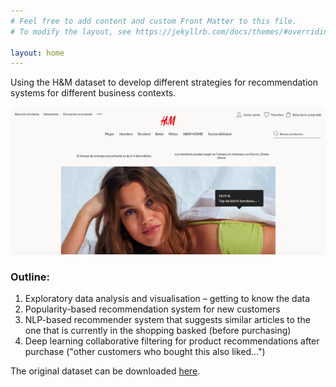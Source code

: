 ```yaml
---
# Feel free to add content and custom Front Matter to this file.
# To modify the layout, see https://jekyllrb.com/docs/themes/#overriding-theme-defaults

layout: home
---
```


Using the H&M dataset to develop different strategies for recommendation systems for different business contexts. 

![image tooltip here](/images/title_image.png)

### Outline: 
1. Exploratory data analysis and visualisation – getting to know the data
2. Popularity-based recommendation system for new customers 
3. NLP-based recommender system that suggests similar articles to the one that is currently in the shopping basked (before purchasing)
4. Deep learning collaborative filtering for product recommendations after purchase ("other customers who bought this also liked...")

The original dataset can be downloaded [here](https://www.kaggle.com/datasets/odins0n/handm-dataset-128x128). 
